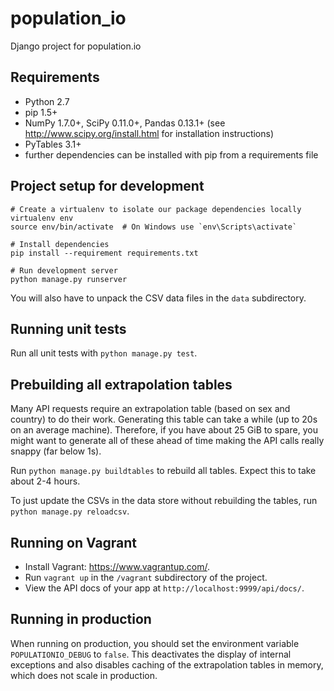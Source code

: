 population_io
=============

Django project for population.io

## Requirements

* Python 2.7
* pip 1.5+
* NumPy 1.7.0+, SciPy 0.11.0+, Pandas 0.13.1+ (see http://www.scipy.org/install.html for installation instructions)
* PyTables 3.1+
* further dependencies can be installed with pip from a requirements file

## Project setup for development

```shell
# Create a virtualenv to isolate our package dependencies locally
virtualenv env
source env/bin/activate  # On Windows use `env\Scripts\activate`

# Install dependencies
pip install --requirement requirements.txt

# Run development server
python manage.py runserver
```

You will also have to unpack the CSV data files in the `data` subdirectory.

## Running unit tests

Run all unit tests with `python manage.py test`. 

## Prebuilding all extrapolation tables

Many API requests require an extrapolation table (based on sex and country) to do their work. Generating this table can take a while (up to 20s on an average machine). Therefore, if you have about 25 GiB to spare, you might want to generate all of these ahead of time making the API calls really snappy (far below 1s).

Run `python manage.py buildtables` to rebuild all tables. Expect this to take about 2-4 hours. 

To just update the CSVs in the data store without rebuilding the tables, run `python manage.py reloadcsv`.

## Running on Vagrant

* Install Vagrant: https://www.vagrantup.com/.
* Run `vagrant up` in the `/vagrant` subdirectory of the project.
* View the API docs of your app at `http://localhost:9999/api/docs/`.

## Running in production

When running on production, you should set the environment variable `POPULATIONIO_DEBUG` to `false`. This deactivates the display of internal exceptions and also disables caching of the extrapolation tables in memory, which does not scale in production.
